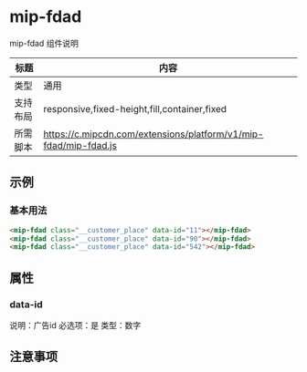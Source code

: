 # mip-fdad

mip-fdad 组件说明

标题|内容
----|----
类型|通用
支持布局|responsive,fixed-height,fill,container,fixed
所需脚本|https://c.mipcdn.com/extensions/platform/v1/mip-fdad/mip-fdad.js

## 示例

### 基本用法
```html
<mip-fdad class="__customer_place" data-id="11"></mip-fdad>
<mip-fdad class="__customer_place" data-id="90"></mip-fdad>
<mip-fdad class="__customer_place" data-id="542"></mip-fdad>
```

## 属性

### data-id

说明：广告id
必选项：是
类型：数字


## 注意事项

